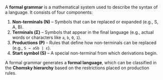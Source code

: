 A **formal grammar** is a mathematical system used to describe the syntax of a language. It consists of four components:

1. **Non-terminals (N)** – Symbols that can be replaced or expanded (e.g., S, A, B).
2. **Terminals (Σ)** – Symbols that appear in the final language (e.g., actual words or characters like `a`, `b`, `0`, `1`).
3. **Productions (P)** – Rules that define how non-terminals can be replaced (e.g., `S → aSb | ε`).
4. **Start symbol (S)** – A special non-terminal from which derivations begin.

A formal grammar generates a **formal language**, which can be classified in the **Chomsky hierarchy** based on the restrictions placed on production rules.